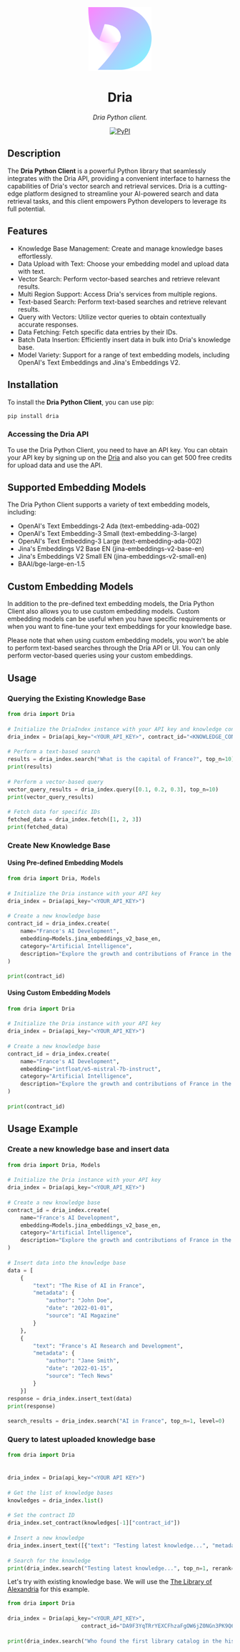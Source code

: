 <p align="center">
  <!-- <img src="logo.svg" alt="logo" width="142"> -->
  <img src="./logo.svg" alt="logo" width="142">
</p>

<p align="center">
  <h1 align="center">
    Dria
  </h1>
  <p align="center">
    <i>Dria Python client.</i>
  </p>
</p>

<p align="center">
    <a href="https://pypi.org/project/dria" target="_blank">
        <img alt="PyPI" src="https://badge.fury.io/py/dria.svg">
    </a>
</p>

## Description
The **Dria Python Client** is a powerful Python library that seamlessly integrates with the Dria API, providing a convenient interface to harness the capabilities of Dria's vector search and retrieval services. Dria is a cutting-edge platform designed to streamline your AI-powered search and data retrieval tasks, and this client empowers Python developers to leverage its full potential.

## Features
- Knowledge Base Management: Create and manage knowledge bases effortlessly.
- Data Upload with Text: Choose your embedding model and upload data with text.
- Vector Search: Perform vector-based searches and retrieve relevant results.
- Multi Region Support: Access Dria's services from multiple regions.
- Text-based Search: Perform text-based searches and retrieve relevant results.
- Query with Vectors: Utilize vector queries to obtain contextually accurate responses.
- Data Fetching: Fetch specific data entries by their IDs.
- Batch Data Insertion: Efficiently insert data in bulk into Dria's knowledge base.
- Model Variety: Support for a range of text embedding models, including OpenAI's Text Embeddings and Jina's Embeddings V2.

## Installation
To install the **Dria Python Client**, you can use pip:

```bash
pip install dria
```

### Accessing the Dria API
To use the Dria Python Client, you need to have an API key. You can obtain your API key by signing up on the [Dria](https://dria.co/) and also you can get 500 free credits for upload data and use the API.

## Supported Embedding Models

The Dria Python Client supports a variety of text embedding models, including:

- OpenAI's Text Embeddings-2 Ada (text-embedding-ada-002)
- OpenAI's Text Embedding-3 Small (text-embedding-3-large)
- OpenAI's Text Embedding-3 Large (text-embedding-ada-002)
- Jina's Embeddings V2 Base EN (jina-embeddings-v2-base-en)
- Jina's Embeddings V2 Small EN (jina-embeddings-v2-small-en)
- BAAI/bge-large-en-1.5

## Custom Embedding Models

In addition to the pre-defined text embedding models, the Dria Python Client also allows you to use custom embedding models. Custom embedding models can be useful when you have specific requirements or when you want to fine-tune your text embeddings for your knowledge base.

Please note that when using custom embedding models, you won't be able to perform text-based searches through the Dria API or UI. You can only perform vector-based queries using your custom embeddings.


## Usage
### Querying the Existing Knowledge Base
```python
from dria import Dria

# Initialize the DriaIndex instance with your API key and knowledge contract ID
dria_index = Dria(api_key="<YOUR_API_KEY>", contract_id="<KNOWLEDGE_CONTRACT_ID>")

# Perform a text-based search
results = dria_index.search("What is the capital of France?", top_n=10)
print(results)

# Perform a vector-based query
vector_query_results = dria_index.query([0.1, 0.2, 0.3], top_n=10)
print(vector_query_results)

# Fetch data for specific IDs
fetched_data = dria_index.fetch([1, 2, 3])
print(fetched_data)


```

### Create New Knowledge Base

#### Using Pre-defined Embedding Models
```python
from dria import Dria, Models

# Initialize the Dria instance with your API key
dria_index = Dria(api_key="<YOUR_API_KEY>")

# Create a new knowledge base
contract_id = dria_index.create(
    name="France's AI Development",
    embedding=Models.jina_embeddings_v2_base_en,
    category="Artificial Intelligence",
    description="Explore the growth and contributions of France in the field of Artificial Intelligence."
)

print(contract_id)

```
#### Using Custom Embedding Models
```python
from dria import Dria

# Initialize the Dria instance with your API key
dria_index = Dria(api_key="<YOUR_API_KEY>")

# Create a new knowledge base
contract_id = dria_index.create(
    name="France's AI Development",
    embedding="intfloat/e5-mistral-7b-instruct",
    category="Artificial Intelligence",
    description="Explore the growth and contributions of France in the field of Artificial Intelligence."
)

print(contract_id)

```
## Usage Example

### Create a new knowledge base and insert data
```python
from dria import Dria, Models

# Initialize the Dria instance with your API key
dria_index = Dria(api_key="<YOUR_API_KEY>")

# Create a new knowledge base
contract_id = dria_index.create(
    name="France's AI Development",
    embedding=Models.jina_embeddings_v2_base_en,
    category="Artificial Intelligence",
    description="Explore the growth and contributions of France in the field of Artificial Intelligence."
)

# Insert data into the knowledge base
data = [
    {
        "text": "The Rise of AI in France",
        "metadata": {
            "author": "John Doe",
            "date": "2022-01-01",
            "source": "AI Magazine"
        }
    },
    {
        "text": "France's AI Research and Development",
        "metadata": {
            "author": "Jane Smith",
            "date": "2022-01-15",
            "source": "Tech News"
        }
    }]
response = dria_index.insert_text(data)
print(response)

search_results = dria_index.search("AI in France", top_n=1, level=0)

```
### Query to latest uploaded knowledge base
```python
from dria import Dria


dria_index = Dria(api_key="<YOUR API KEY>")

# Get the list of knowledge bases
knowledges = dria_index.list()

# Set the contract ID
dria_index.set_contract(knowledges[-1]["contract_id"])

# Insert a new knowledge
dria_index.insert_text([{"text": "Testing latest knowledge...", "metadata": {"name": "Test"}}])

# Search for the knowledge
print(dria_index.search("Testing latest knowledge...", top_n=1, rerank=True))
```
Let's try with existing knowledge base. We will use the [The Library of Alexandria](https://dria.co/knowledge/DA9F3YqTRrYEXCFhzaFgOW6jZ0NGn3PK9Q6DjuDHN0E) for this example.
```python
from dria import Dria

dria_index = Dria(api_key="<YOUR_API_KEY>",
                       contract_id="DA9F3YqTRrYEXCFhzaFgOW6jZ0NGn3PK9Q6DjuDHN0E")

print(dria_index.search("Who found the first library catalog in the history?", top_n=10, rerank=True))
```

